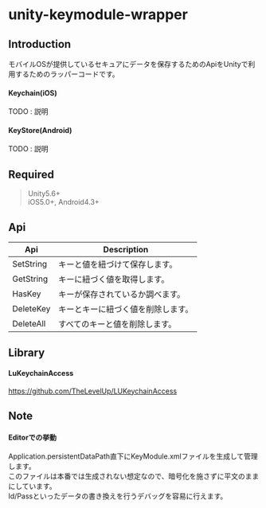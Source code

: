 # unity-keymodule-wrapper

## Introduction

モバイルOSが提供しているセキュアにデータを保存するためのApiをUnityで利用するためのラッパーコードです。

#### Keychain(iOS)

TODO : 説明

#### KeyStore(Android)

TODO : 説明

## Required

> Unity5.6+<br>
> iOS5.0+, Android4.3+

## Api

| Api | Description |
| --- | --- |
| SetString | キーと値を紐づけて保存します。 |
| GetString | キーに紐づく値を取得します。 |
| HasKey | キーが保存されているか調べます。 |
| DeleteKey | キーとキーに紐づく値を削除します。 |
| DeleteAll | すべてのキーと値を削除します。 |

## Library

#### LuKeychainAccess

https://github.com/TheLevelUp/LUKeychainAccess

## Note

#### Editorでの挙動

Application.persistentDataPath直下にKeyModule.xmlファイルを生成して管理します。<br>
このファイルは本番では生成されない想定なので、暗号化を施さずに平文のままにしています。<br>
Id/Passといったデータの書き換えを行うデバッグを容易に行えます。<br>
